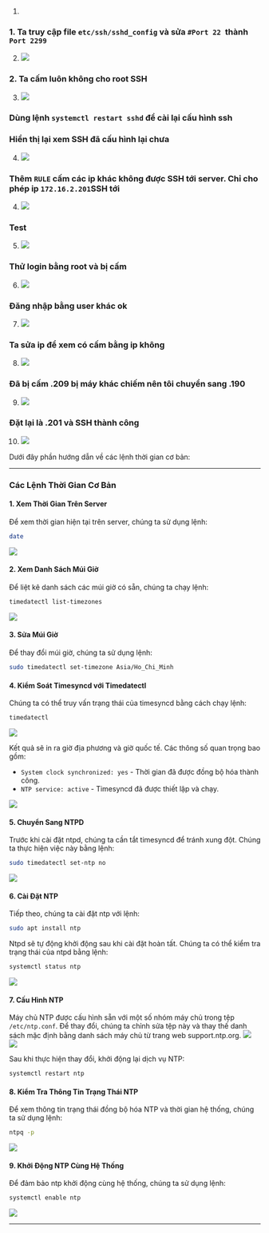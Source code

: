 ###
1.	###
### 1. Ta truy cập file `etc/ssh/sshd_config` và sửa `#Port 22 `thành `Port 2299`
2.	![](https://img001.prntscr.com/file/img001/pFepIgk8QyCiLsXeeCUOKQ.png)
### 2. Ta cấm luôn không cho root SSH 
3.	![](https://img001.prntscr.com/file/img001/0fAtB10pT8G9poTaamvLbw.png)
### Dùng lệnh `systemctl restart sshd` để cài lại cấu hình ssh
### Hiển thị lại xem SSH đã cấu hình lại chưa
4.	![](https://img001.prntscr.com/file/img001/2islQ9F9Tymx2MS0g5kOuQ.png)
### Thêm `RULE` cấm các ip khác không được SSH tới server. Chỉ cho phép ip `172.16.2.201`SSH tới
4.	![](https://img001.prntscr.com/file/img001/06n-0tJLSpWTFn6smjLdRQ.png)
### Test
5.	![](https://img001.prntscr.com/file/img001/s8C5Fj9rTm-HYHdZgeKOhg.png)
### Thử login bằng root và bị cấm
6.	![](https://img001.prntscr.com/file/img001/FnjVAQ6wQyuBtoIDPwfcbA.png)
### Đăng nhập bằng user khác ok
7.	![](https://img001.prntscr.com/file/img001/2Dl2e8bvSuSWu0GNkvlqfA.png)
### Ta sửa ip để xem có cấm bằng ip không
8.	![](https://img001.prntscr.com/file/img001/S6pmY7aXSXKPkJNww4ieqQ.png)
### Đã bị cấm .209 bị máy khác chiếm nên tôi chuyển sang .190
9.	![](https://img001.prntscr.com/file/img001/-p_GuBWXSq-IDZKrVynJJQ.png)
### Đặt lại là .201 và SSH thành công
10.	![](https://img001.prntscr.com/file/img001/P4nFHh94T2qroVARvgNxDw.png)

Dưới đây  phần hướng dẫn về các lệnh thời gian cơ bản:

---

### Các Lệnh Thời Gian Cơ Bản

#### 1. Xem Thời Gian Trên Server
Để xem thời gian hiện tại trên server, chúng ta sử dụng lệnh:
```bash
date
```
![](https://img001.prntscr.com/file/img001/KW2Qb7ptRRe6Uo7CrshT_Q.png)

#### 2. Xem Danh Sách Múi Giờ
Để liệt kê danh sách các múi giờ có sẵn, chúng ta chạy lệnh:
```bash
timedatectl list-timezones
```
![](https://img001.prntscr.com/file/img001/bYiNX9aVRAqRrqQgXfsANg.png)

#### 3. Sửa Múi Giờ
Để thay đổi múi giờ, chúng ta sử dụng lệnh:
```bash
sudo timedatectl set-timezone Asia/Ho_Chi_Minh
```

#### 4. Kiểm Soát Timesyncd với Timedatectl
Chúng ta có thể truy vấn trạng thái của timesyncd bằng cách chạy lệnh:
```bash
timedatectl
```
![](https://img001.prntscr.com/file/img001/sxy3fTlASOC0uxUh_rZsrw.png)

Kết quả sẽ in ra giờ địa phương và giờ quốc tế. Các thông số quan trọng bao gồm:
- `System clock synchronized: yes` - Thời gian đã được đồng bộ hóa thành công.
- `NTP service: active` - Timesyncd đã được thiết lập và chạy.

![](https://img001.prntscr.com/file/img001/tWBnXHy6RH2vszlbfj7ULA.png)

#### 5. Chuyển Sang NTPD
Trước khi cài đặt ntpd, chúng ta cần tắt timesyncd để tránh xung đột. Chúng ta thực hiện việc này bằng lệnh:
```bash
sudo timedatectl set-ntp no
```
![](https://img001.prntscr.com/file/img001/SIuFFaB3RRqYBSu3zDQO6g.png)

#### 6. Cài Đặt NTP
Tiếp theo, chúng ta cài đặt ntp với lệnh:
```bash
sudo apt install ntp
```
Ntpd sẽ tự động khởi động sau khi cài đặt hoàn tất. Chúng ta có thể kiểm tra trạng thái của ntpd bằng lệnh:
```bash
systemctl status ntp
```
![](https://img001.prntscr.com/file/img001/gBfYqWcYQOGK0WHvRRfTGA.png)

#### 7. Cấu Hình NTP
Máy chủ NTP được cấu hình sẵn với một số nhóm máy chủ trong tệp `/etc/ntp.conf`. Để thay đổi, chúng ta chỉnh sửa tệp này và thay thế danh sách mặc định bằng danh sách máy chủ từ trang web support.ntp.org.
![](https://img001.prntscr.com/file/img001/RM2Dd1gmT8CPmtKNfOh_MQ.png)
![](https://img001.prntscr.com/file/img001/5Gj-nXJ4TgSoLQeBSJjF3A.png)

Sau khi thực hiện thay đổi, khởi động lại dịch vụ NTP:
```bash
systemctl restart ntp
```

#### 8. Kiểm Tra Thông Tin Trạng Thái NTP
Để xem thông tin trạng thái đồng bộ hóa NTP và thời gian hệ thống, chúng ta sử dụng lệnh:
```bash
ntpq -p
```
![](https://img001.prntscr.com/file/img001/o7ntxQY9TGWTD1mlLpP0sQ.png)

#### 9. Khởi Động NTP Cùng Hệ Thống
Để đảm bảo ntp khởi động cùng hệ thống, chúng ta sử dụng lệnh:
```bash
systemctl enable ntp
```
![](https://img001.prntscr.com/file/img001/l20Ag8D6QmG3mSyLRvsvNg.png)

---
